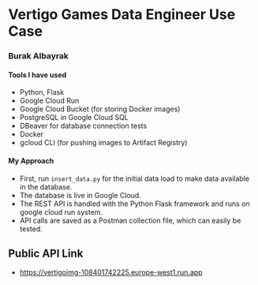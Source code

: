 # Vertigo Games Data Engineer Use Case 
### Burak Albayrak 


#### Tools I have used
- Python, Flask  
- Google Cloud Run  
- Google Cloud Bucket (for storing Docker images)  
- PostgreSQL in Google Cloud SQL  
- DBeaver for database connection tests  
- Docker  
- gcloud CLI (for pushing images to Artifact Registry)  


#### My Approach


- First, run `insert_data.py` for the initial data load to make data available in the database.
- The database is live in Google Cloud.
- The REST API is handled with the Python Flask framework and runs on google cloud run system.
- API calls are saved as a Postman collection file, which can easily be tested.

## Public API Link
- https://vertigoimg-108401742225.europe-west1.run.app
